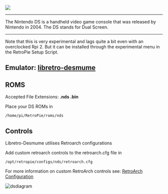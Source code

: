 ![](http://upload.wikimedia.org/wikipedia/commons/4/43/Nintendo_DS_logo.png)

***
The Nintendo DS is a handheld video game console that was released by Nintendo in 2004. The DS stands for Dual Screen.

***
Note that this is very experimental and lags quite a bit even with an overclocked Rpi 2. But it can be installed through the experimental menu in the RetroPie Setup Script.

## Emulator: [libretro-desmume](https://github.com/libretro/desmume)

## ROMS
Accepted File Extensions: **.nds .bin**

Place your DS ROMs in 
```
/home/pi/RetroPie/roms/nds
```

## Controls

Libretro-Desmume utilises Retroarch configurations

Add custom retroarch controls to the retroarch.cfg file in
```shell
/opt/retropie/configs/nds/retroarch.cfg
```
For more information on custom RetroArch controls see: [RetroArch Configuration](https://github.com/petrockblog/RetroPie-Setup/wiki/RetroArch-Configuration)

![dsdiagram](https://cloud.githubusercontent.com/assets/10035308/8240819/99893d9a-15c2-11e5-9d52-c86db39493f6.png)